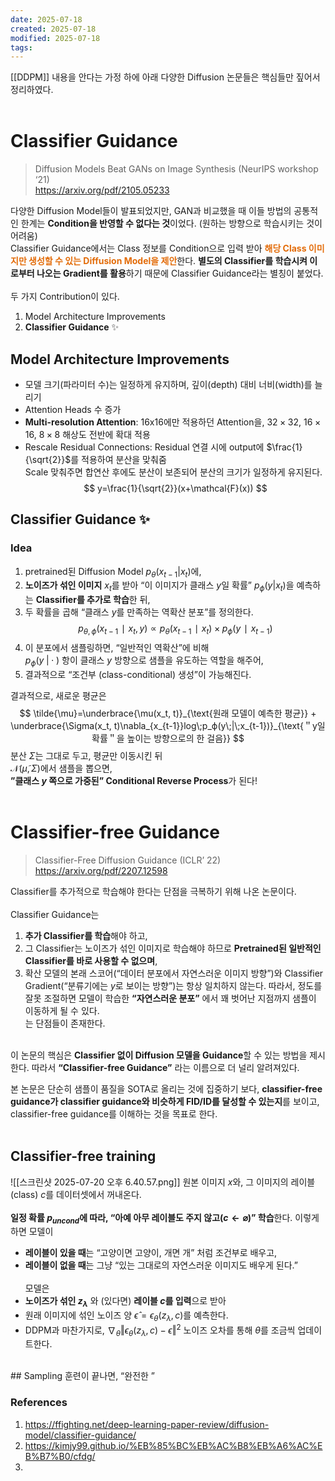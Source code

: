 ```yaml
---
date: 2025-07-18
created: 2025-07-18
modified: 2025-07-18
tags:
---
```

[[DDPM]] 내용을 안다는 가정 하에 아래 다양한 Diffusion 논문들은 핵심들만 짚어서 정리하였다. <br><br>
# Classifier Guidance 
> Diffusion Models Beat GANs on Image Synthesis (NeurIPS workshop ‘21)<br>https://arxiv.org/pdf/2105.05233

다양한 Diffusion Model들이 발표되었지만, GAN과 비교했을 때 이들 방법의 공통적인 한계는 **Condition을 반영할 수 없다는 것**이었다. (원하는 방향으로 학습시키는 것이 어려움)<br>Classifier Guidance에서는 Class 정보를 Condition으로 입력 받아 <b><font color="#e36c09">해당 Class 이미지만 생성할 수 있는 Diffusion Model을 제안</font></b>한다. **별도의 Classifier를 학습시켜 이로부터 나오는 Gradient를 활용**하기 때문에 Classifier Guidance라는 별칭이 붙었다. <br><br>두 가지 Contribution이 있다. 
1. Model Architecture Improvements
2. **Classifier Guidance** ✨

## Model Architecture Improvements
- 모델 크기(파라미터 수)는 일정하게 유지하며, 깊이(depth) 대비 너비(width)를 늘리기
- Attention Heads 수 증가
- **Multi-resolution Attention**: 16x16에만 적용하던 Attention을, $32\times32$, $16\times16$, $8\times8$ 해상도 전반에 확대 적용
- Rescale Residual Connections: Residual 연결 시에 output에 $\frac{1}{\sqrt{2}}$를 적용하여 분산을 맞춰줌<br>Scale 맞춰주면 합연산 후에도 분산이 보존되어 분산의 크기가 일정하게 유지된다. 
$$
y=\frac{1}{\sqrt{2}}(x+\mathcal{F}(x))
$$
## Classifier Guidance ✨
### Idea
1. pretrained된 Diffusion Model $p_\theta(x_{t-1}|x_t)$에, 
2. **노이즈가 섞인 이미지** $x_t$를 받아 “이 이미지가 클래스 $y$일 확률” $p_ϕ​(y|x_t)$을 예측하는 **Classifier를 추가로 학습**한 뒤, 
3. 두 확률을 곱해 “클래스 $y$를 만족하는 역확산 분포”를 정의한다. 
$$
p_{θ,ϕ}​(x_{t−1}​∣x_t​,y)∝p_θ​(x_{t−1}​∣x_t​)×p_ϕ​(y∣x_{t−1}​)
$$
4. 이 분포에서 샘플링하면, “일반적인 역확산”에 비해<br>$p_ϕ​(y\;|\;\cdot\;)$ 항이 클래스 $y$ 방향으로 샘플을 유도하는 역할을 해주어, 
5. 결과적으로 “조건부 (class-conditional) 생성”이 가능해진다. 

결과적으로, 새로운 평균은
$$
\tilde{\mu}=\underbrace{\mu(x_t, t)}_{\text{원래 모델이 예측한 평균}} + \underbrace{\Sigma(x_t, t)\nabla_{x_{t-1}}log\;p_ϕ​(y\;|\;x_{t-1})}_{\text{＂y일 확률＂을 높이는 방향으로의 한 걸음}}
$$
분산 $\Sigma$는 그대로 두고, 평균만 이동시킨 뒤<br>$\mathcal{N}(\tilde{\mu}, \Sigma)$에서 샘플을 뽑으면, <br>**”클래스 $y$ 쪽으로 가중된” Conditional Reverse Process**가 된다!<br><br>


# Classifier-free Guidance
> Classifier-Free Diffusion Guidance (ICLR’ 22)<br>https://arxiv.org/pdf/2207.12598

Classifier를 추가적으로 학습해야 한다는 단점을 극복하기 위해 나온 논문이다. <br><br>Classifier Guidance는 
1. **추가 Classifier를 학습**해야 하고, 
2. 그 Classifier는 노이즈가 섞인 이미지로 학습해야 하므로 **Pretrained된 일반적인 Classifier를 바로 사용할 수 없으며**, 
3. 확산 모델의 본래 스코어(“데이터 분포에서 자연스러운 이미지 방향”)와 Classifier Gradient(“분류기에는 $y$로 보이는 방향”)는 항상 일치하지 않는다. 따라서, 정도를 잘못 조절하면 모델이 학습한 **“자연스러운 분포”** 에서 꽤 벗어난 지점까지 샘플이 이동하게 될 수 있다. <br>
는 단점들이 존재한다. 

<br>이 논문의 핵심은 **Classifier 없이 Diffusion 모델을 Guidance**할 수 있는 방법을 제시한다. 따라서 **“Classifier-free Guidance”** 라는 이름으로 더 널리 알려져있다. 

본 논문은 단순히 샘플이 품질을 SOTA로 올리는 것에 집중하기 보다, **classifier-free guidance가 classifier guidance와 비슷하게 FID/ID를 달성할 수 있는지**를 보이고, classifier-free guidance를 이해하는 것을 목표로 한다. <br><br>

## Classifier-free training
![[스크린샷 2025-07-20 오후 6.40.57.png]]
원본 이미지 $x$와, 그 이미지의 레이블(class) $c$를 데이터셋에서 꺼내온다. <br><br>
**일정 확률 $p_{uncond}$에 따라, “아예 아무 레이블도 주지 않고($c\leftarrow \varnothing$)” 학습**한다. 이렇게 하면 모델이
- **레이블이 있을 때**는 “고양이면 고양이, 개면 개” 처럼 조건부로 배우고, 
- **레이블이 없을 때**는 그냥 “있는 그대로의 자연스러운 이미지도 배우게 된다.”<br><br>
모델은 
- **노이즈가 섞인 $z_\lambda$** 와 (있다면) **레이블 $c$를 입력**으로 받아 
- 원래 이미지에 섞인 노이즈 양 $\hat{\epsilon}=ϵ_θ​(z_λ​,c)$를 예측한다. 
- DDPM과 마찬가지로, $∇_θ ‖ \epsilon_θ(z_λ, c) − \epsilon‖^2$ 노이즈 오차를 통해 $\theta$를 조금씩 업데이트한다. 
<br>
## Sampling
훈련이 끝나면, “완전한 ”












### References 
1. https://ffighting.net/deep-learning-paper-review/diffusion-model/classifier-guidance/
2. https://kimjy99.github.io/%EB%85%BC%EB%AC%B8%EB%A6%AC%EB%B7%B0/cfdg/
3. 
